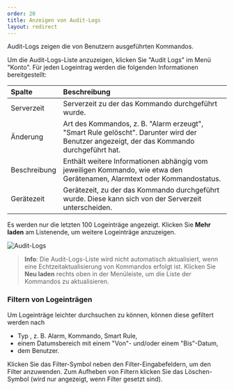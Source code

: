 ```yaml
---
order: 20
title: Anzeigen von Audit-Logs
layout: redirect
---
```


Audit-Logs zeigen die von Benutzern ausgeführten Kommandos.

Um die Audit-Logs-Liste anzuzeigen, klicken Sie "Audit Logs" im Menü "Konto". Für jeden Logeintrag werden die folgenden Informationen bereitgestellt:

<table>

<thead>

<tr>

<th style="text-align: left">Spalte</th>

<th style="text-align: left">Beschreibung</th>

</tr>

</thead>

<tbody>

<tr>

<td style="text-align: left">Serverzeit</td>

<td style="text-align: left">Serverzeit zu der das Kommando durchgeführt wurde.</td>

</tr>

<tr>

<td style="text-align: left">Änderung</td>

<td style="text-align: left">Art des Kommandos, z. B. "Alarm erzeugt", "Smart Rule gelöscht". Darunter wird der Benutzer angezeigt, der das Kommando durchgeführt hat.</td>

</tr>

<tr>

<td style="text-align: left">Beschreibung</td>

<td style="text-align: left">Enthält weitere Informationen abhängig vom jeweiligen Kommando, wie etwa den Gerätenamen, Alarmtext oder Kommandostatus.</td>

</tr>

<tr>

<td style="text-align: left">Gerätezeit</td>

<td style="text-align: left">Gerätezeit, zu der das Kommando durchgeführt wurde. Diese kann sich von der Serverzeit unterscheiden.</td>

</tr>

</tbody>

</table>

Es werden nur die letzten 100 Logeinträge angezeigt. Klicken Sie **Mehr laden** am Listenende, um weitere Logeinträge anzuzeigen.

![Audit-Logs](/guides/benutzerhandbuch/Admin_Auditlogs.png)

> **Info**: Die Audit-Logs-Liste wird nicht automatisch aktualisiert, wenn eine Echtzeitaktualisierung von Kommandos erfolgt ist. Klicken Sie **Neu laden** rechts oben in der Menüleiste, um die Liste der Kommandos zu aktualisieren.

### Filtern von Logeinträgen

Um Logeinträge leichter durchsuchen zu können, können diese gefiltert werden nach

*   Typ , z. B. Alarm, Kommando, Smart Rule,
*   einem Datumsbereich mit einem "Von"- und/oder einem "Bis"-Datum,
*   dem Benutzer.

Klicken Sie das Filter-Symbol neben den Filter-Eingabefeldern, um den Filter anzuwenden. Zum Aufheben von Filtern klicken Sie das Löschen-Symbol (wird nur angezeigt, wenn Filter gesetzt sind).

